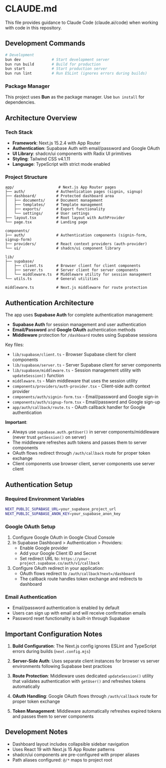 # CLAUDE.md

This file provides guidance to Claude Code (claude.ai/code) when working with code in this repository.

## Development Commands

```bash
# Development
bun dev              # Start development server
bun run build        # Build for production
bun start            # Start production server
bun run lint         # Run ESLint (ignores errors during builds)
```

### Package Manager
This project uses **Bun** as the package manager. Use `bun install` for dependencies.

## Architecture Overview

### Tech Stack
- **Framework**: Next.js 15.2.4 with App Router
- **Authentication**: Supabase Auth with email/password and Google OAuth
- **UI Library**: shadcn/ui components with Radix UI primitives
- **Styling**: Tailwind CSS v4.1.11
- **Language**: TypeScript with strict mode enabled

### Project Structure

```
app/                    # Next.js App Router pages
├── auth/              # Authentication pages (signin, signup)
├── dashboard/         # Protected dashboard area
│   ├── documents/     # Document management
│   ├── templates/     # Template management
│   ├── exports/       # Export functionality
│   └── settings/      # User settings
├── layout.tsx         # Root layout with AuthProvider
└── page.tsx           # Landing page

components/
├── auth/              # Authentication components (signin-form, signup-form)
├── providers/         # React context providers (auth-provider)
└── ui/                # shadcn/ui component library

lib/
├── supabase/
│   ├── client.ts      # Browser client for client components
│   ├── server.ts      # Server client for server components
│   └── middleware.ts  # Middleware utility for session management
└── utils.ts           # General utilities

middleware.ts          # Next.js middleware for route protection
```

## Authentication Architecture

The app uses **Supabase Auth** for complete authentication management:
- **Supabase Auth** for session management and user authentication
- **Email/Password** and **Google OAuth** authentication methods
- **Middleware** protection for `/dashboard` routes using Supabase sessions

Key files:
- `lib/supabase/client.ts` - Browser Supabase client for client components
- `lib/supabase/server.ts` - Server Supabase client for server components
- `lib/supabase/middleware.ts` - Session management utility with `updateSession()` function
- `middleware.ts` - Main middleware that uses the session utility
- `components/providers/auth-provider.tsx` - Client-side auth context provider
- `components/auth/signin-form.tsx` - Email/password and Google sign-in
- `components/auth/signup-form.tsx` - Email/password and Google sign-up
- `app/auth/callback/route.ts` - OAuth callback handler for Google authentication

**Important**: 
- Always use `supabase.auth.getUser()` in server components/middleware (never trust `getSession()` on server)
- The middleware refreshes auth tokens and passes them to server components
- OAuth flows redirect through `/auth/callback` route for proper token exchange
- Client components use browser client, server components use server client

## Authentication Setup

### Required Environment Variables
```bash
NEXT_PUBLIC_SUPABASE_URL=your_supabase_project_url
NEXT_PUBLIC_SUPABASE_ANON_KEY=your_supabase_anon_key
```

### Google OAuth Setup
1. Configure Google OAuth in Google Cloud Console
2. In Supabase Dashboard > Authentication > Providers:
   - Enable Google provider
   - Add your Google Client ID and Secret
   - Set redirect URL to: `https://your-project.supabase.co/auth/v1/callback`
3. Configure OAuth redirect in your application:
   - OAuth flows redirect to `/auth/callback?next=/dashboard`
   - The callback route handles token exchange and redirects to dashboard

### Email Authentication
- Email/password authentication is enabled by default
- Users can sign up with email and will receive confirmation emails
- Password reset functionality is built-in through Supabase

## Important Configuration Notes

1. **Build Configuration**: The Next.js config ignores ESLint and TypeScript errors during builds (`next.config.mjs`)

2. **Server-Side Auth**: Uses separate client instances for browser vs server environments following Supabase best practices

3. **Route Protection**: Middleware uses dedicated `updateSession()` utility that validates authentication with `getUser()` and refreshes tokens automatically

4. **OAuth Handling**: Google OAuth flows through `/auth/callback` route for proper token exchange

5. **Token Management**: Middleware automatically refreshes expired tokens and passes them to server components

## Development Notes
- Dashboard layout includes collapsible sidebar navigation
- Uses React 19 with Next.js 15 App Router patterns
- shadcn/ui components are pre-configured with proper aliases
- Path aliases configured: `@/*` maps to project root